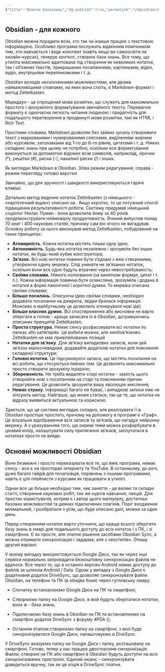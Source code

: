 ```yaml
---
{"title":"Власна базазнань","dg-publish":true,"permalink":"/obsidian/vlasna-bazaznan/","dgPassFrontmatter":true,"noteIcon":""}
---
```




## Obsidian - для кожного

Obsidian можна порадити всім, хто так чи інакше працює з текстовою інформацією. Особливо програма послужить відмінним помічником тим, хто навчається і веде конспект (навіть якщо ви самоосвіти на онлайн-курсах), генерує контент, створює бази знань. Все тому, що утиліта максимально адаптована під створення як невеликих нотаток, так і об’ємних текстів, прикрашених посиланнями, картинками, відео, аудіо, внутрішніми перелінковками і т. д.

Obsidian володіє нескінченними можливостями, але двома найважливішими стовпами, на яких вона стоїть, є Markdown-формат і метод Zettelkasten.

Маркдаун - це спрощений мова розмітки, що служить для максимально простого і зрозумілого форматування звичайного тексту. Перевагою формату є одночасна легкість читання людиною і придатність для подальшого перетворення в продвинуті мови розмітки, такі як HTML і Rich Text.

Простими словами, Markdown дозволяє без зайвих зусиль створювати текст з маркованими і нумерованими списками, виділенням жирним або курсивом, заголовками від 1-го до 6-го рівнів, цитатами і т. д. Ніяких складних знань при цьому не потрібно, оскільки все форматування виконується за допомогою відомих всім символів, наприклад, зірочки (*), решітки (#), риски (-), нахилної риски (/) і інших.

Як виглядає Markdown в Obsidian. Зліва режим редагування, справа - режим перегляду готової верстки

Звичайно, що для зручності і швидкості використовуються гарячі клавіші.

Детально метод ведення нотаток Zettelkasten (з німецького - «картотечний ящик») описано на . Якщо коротко, то це потужний спосіб підвищення результативності роботи. Систему придумав німецький соціолог Ніклас Луман - вона дозволила йому за 40 років продемонструвати неймовірну продуктивність. Вчений випустив понад 70 книг і 400 наукових статей, причому сам він нічого не вигадував. Основну роботу за нього виконував метод Zettelkasten, побудований на таких принципах:

- **Атомарність.** Кожна нотатка містить тільки одну ідею;
- **Автономність.** Будь-яка нотатка незалежна і зрозуміла без інших нотаток, як будь-який кубик конструктора;
- **Зв’язок.** Всі нові нотатки повинні бути з’єднані з вже створеними, утворюючи єдину мережу. Слід уникати не зв’язаних нотаток, оскільки вони все одно будуть втрачені через невостребуваність;
- **Своїми словами.** Ніякого копіювання (за винятком формул, цитат і т. п.). Кожна інформація повинна бути осмислена, зрозуміла і додана в нотатки в формі лаконічної і короткої думки. То мережа описана своїми словами;
- **Більше посилань.** Описуючи ідею своїми словами, необхідно додавати посилання на джерела, звідки бралася інформація. Можливо в майбутньому це дозволить згенерувати нові ідеї;
- **Більше власних думок.** Всі спостереження або висновки не варто зберігати в голові - краще записати їх в Obsidian, дотримуючись описаних принципів Zettelkasten;
- **Проста структура.** Немає сенсу розфасовувати всі нотатки по папках або категоріях. Це робити можна, але необов’язково. Zettelkasten не має привілейованих позицій
- **Нотатки для зв’язку**. Для зв’язку випадкових записів, коли цей зв’язок малоочевидний, додавайте додаткові нотатки для пояснення складеної структури;
- **Головні нотатки.** Це підсумовуючі записи, що містять посилання на всі роботи, що стосуються певних тем. Це дозволить максимально просто створити зрозумілу ієрархію;
- **Збереженість.** Не треба видаляти старі нотатки - замість цього створюйте нові з посиланням на старі та поясненням причин редагування. Це дозволить зрозуміти вашу еволюцію мислення;
- **Немає страху.** Інформації багато не буває, і випадкові записи ніяк не зіпсують метод. Найгірше, що може статися, так це те, що нотатка не відразу виявиться актуальною та корисною.

Здається, що ця система виглядає складно, але реалізувати її в Obsidian простіше простого, причому на допомогу в програмі є «Граф». Це візуальне відображення всіх записів та зв’язків, що нагадує нейронну мережу. А з урахуванням того, що окремі теми можна розфарбувати в цікавий колір, налаштувати силу притягання зв’язків, заплутатися в нотатках просто не вийде.

## Основні можливості Obsidian


Вони безмежні і просто переказувати все те, що вміє програма, немає сенсу - все є на просторах інтернету та YouTube. В останньому, до речі, дуже багато гайдів для початківців, порівнянь з іншими програмами, навіть є цілі плейлисти з курсами як працювати в утиліті.

Однак все це більше необхідно тим, чиє заняття - це великі та складні статті, створення наукових робіт, тих же курсів навчання, лекцій. Для простих користувачів, котрим є і автор цього матеріалу, достатньо базових можливостей та деяких підключених плагінів. Поріг входження мінімальний, і розібратися з усім, що буде описано далі, можна за один день.

Перед створенням нотаток варто уточнити, що краще всього зберігати базу знань в хмарі для подальшого доступу до всіх нотаток і з ПК, і зі смартфона. Є як просте, але платне рішення засобами Obsidian Sync, а можна отримати синхронізацію і задарма, але з «костилів». Опишу другий варіант.

У моєму випадку використовується Google Диск, так як через інші сервіси нормально запровадити безкоштовну синхронізацію файлів не вдалося. Все через те, що в останніх версіях Android немає доступу до файлів за шляхом Android / Data. Однак у випадку з Google Диск є додатковий додаток DriveSync, що дозволяє синхронізувати файли Obsidian, на телефоні та ПК (в обидва боки) через гугловську хмару.

- Спочатку встановлюємо Google Диск на ПК та смартфоні;
    
- Створюємо папку на Google Диск, в якій будуть зберігатися нотатки, вона ж - база знань;
    
- Підключаємо базу знань в Obsidian на ПК та встановлюємо на смартфон додаток DiveSync з форуму 4PDA ();
    
- Останнім етапом створюємо папку на смартфоні, з якої буде синхронізуватися Google Диск, налаштовуємо в DiveSync.
    

У DriveSync вказуємо папку на Google Диск і папку, розташовану на смартфоні. Готово, тепер у нас працює двостороння синхронізація. Файли, створені на ПК або смартфоні в Obsidian будуть доступні на всіх синхронізованих пристроях. Єдиний нюанс - синхронізувати доведеться вручну, так як ця опція в DriveSync платна.
